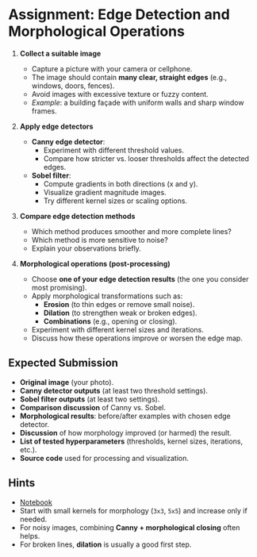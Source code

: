 # Assignment: Edge Detection and Morphological Operations

1. **Collect a suitable image**  
   - Capture a picture with your camera or cellphone.  
   - The image should contain **many clear, straight edges** (e.g., windows, doors, fences).  
   - Avoid images with excessive texture or fuzzy content.  
   - *Example*: a building façade with uniform walls and sharp window frames.  

2. **Apply edge detectors**  
   - **Canny edge detector**:  
     - Experiment with different threshold values.  
     - Compare how stricter vs. looser thresholds affect the detected edges.  
   - **Sobel filter**:  
     - Compute gradients in both directions (x and y).  
     - Visualize gradient magnitude images.  
     - Try different kernel sizes or scaling options.  

3. **Compare edge detection methods**  
   - Which method produces smoother and more complete lines?  
   - Which method is more sensitive to noise?  
   - Explain your observations briefly.  

4. **Morphological operations (post-processing)**  
   - Choose **one of your edge detection results** (the one you consider most promising).  
   - Apply morphological transformations such as:  
     - **Erosion** (to thin edges or remove small noise).  
     - **Dilation** (to strengthen weak or broken edges).  
     - **Combinations** (e.g., opening or closing).  
   - Experiment with different kernel sizes and iterations.  
   - Discuss how these operations improve or worsen the edge map.  

## Expected Submission

- **Original image** (your photo).  
- **Canny detector outputs** (at least two threshold settings).  
- **Sobel filter outputs** (at least two settings).  
- **Comparison discussion** of Canny vs. Sobel.  
- **Morphological results**: before/after examples with chosen edge detector.  
- **Discussion** of how morphology improved (or harmed) the result.  
- **List of tested hyperparameters** (thresholds, kernel sizes, iterations, etc.).  
- **Source code** used for processing and visualization.  

## Hints

- [Notebook](edge_detection.ipynb)
- Start with small kernels for morphology (`3x3`, `5x5`) and increase only if needed.  
- For noisy images, combining **Canny + morphological closing** often helps.  
- For broken lines, **dilation** is usually a good first step.  

